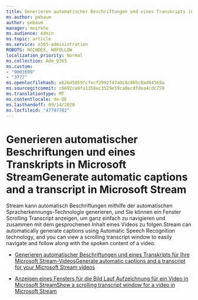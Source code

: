 ```yaml
---
title: Generieren automatischer Beschriftungen und eines Transkripts in Microsoft Stream
ms.author: pebaum
author: pebaum
manager: mnirkhe
ms.audience: Admin
ms.topic: article
ms.service: o365-administration
ROBOTS: NOINDEX, NOFOLLOW
localization_priority: Normal
ms.collection: Adm_O365
ms.custom:
- "9001699"
- "3777"
ms.openlocfilehash: e62b45859fcfecf2992f47a0c8c8b5c8ad84569a
ms.sourcegitcommit: c6692ce0fa1358ec3529e59ca0ecdfdea4cdc759
ms.translationtype: MT
ms.contentlocale: de-DE
ms.lasthandoff: 09/14/2020
ms.locfileid: "47707782"
---
```

# <a name="generate-automatic-captions-and-a-transcript-in-microsoft-stream"></a><span data-ttu-id="0ded6-102">Generieren automatischer Beschriftungen und eines Transkripts in Microsoft Stream</span><span class="sxs-lookup"><span data-stu-id="0ded6-102">Generate automatic captions and a transcript in Microsoft Stream</span></span>

<span data-ttu-id="0ded6-103">Stream kann automatisch Beschriftungen mithilfe der automatischen Spracherkennungs-Technologie generieren, und Sie können ein Fenster Scrolling Transcript anzeigen, um ganz einfach zu navigieren und zusammen mit dem gesprochenen Inhalt eines Videos zu folgen.</span><span class="sxs-lookup"><span data-stu-id="0ded6-103">Stream can automatically generate captions using Automatic Speech Recognition technology, and you can view a scrolling transcript window to easily navigate and follow along with the spoken content of a video.</span></span>

- [<span data-ttu-id="0ded6-104">Generieren automatischer Beschriftungen und eines Transkripts für Ihre Microsoft Stream-Videos</span><span class="sxs-lookup"><span data-stu-id="0ded6-104">Generate automatic captions and a transcript for your Microsoft Stream videos</span></span>](https://docs.microsoft.com/stream/portal-autogenerate-captions)

- [<span data-ttu-id="0ded6-105">Anzeigen eines Fensters für die Bild Lauf Aufzeichnung für ein Video in Microsoft Stream</span><span class="sxs-lookup"><span data-stu-id="0ded6-105">Show a scrolling transcript window for a video in Microsoft Stream</span></span>](https://docs.microsoft.com/stream/portal-configure-transcript-mode)
